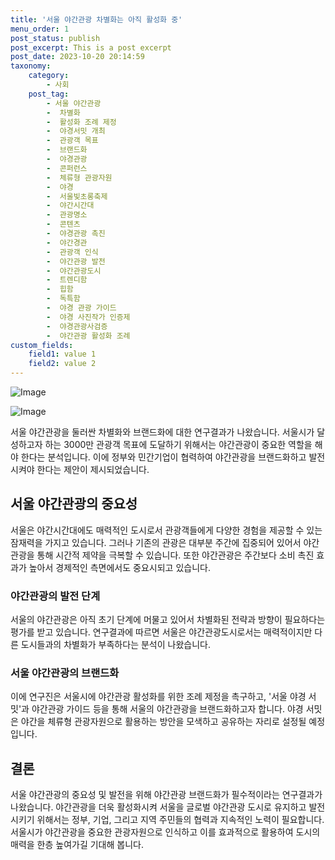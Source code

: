 ```yaml
---
title: '서울 야간관광 차별화는 아직 활성화 중'
menu_order: 1
post_status: publish
post_excerpt: This is a post excerpt
post_date: 2023-10-20 20:14:59
taxonomy:
    category:
        - 사회
    post_tag:
        - 서울 야간관광
        -  차별화
        -  활성화 조례 제정
        -  야경서밋 개최
        -  관광객 목표
        -  브랜드화
        -  야경관광
        -  콘퍼런스
        -  체류형 관광자원
        -  야경
        -  서울빛초롱축제
        -  야간시간대
        -  관광명소
        -  콘텐츠
        -  야경관광 촉진
        -  야간경관
        -  관광객 인식
        -  야간관광 발전
        -  야간관광도시
        -  트렌디함
        -  힙함
        -  독특함
        -  야경 관광 가이드
        -  야경 사진작가 인증제
        -  야경관광사검증
        -  야간관광 활성화 조례
custom_fields:
    field1: value 1
    field2: value 2
---
```


![Image](https://imgnews.pstatic.net/image/629/2024/02/07/20244180170722870200_20240207000103519.jpg?type=w647)

![Image](https://imgnews.pstatic.net/image/629/2024/02/07/20241952170722870210_20240207000103528.jpg?type=w647)


서울 야간관광을 둘러싼 차별화와 브랜드화에 대한 연구결과가 나왔습니다. 서울시가 달성하고자 하는 3000만 관광객 목표에 도달하기 위해서는 야간관광이 중요한 역할을 해야 한다는 분석입니다. 이에 정부와 민간기업이 협력하여 야간관광을 브랜드화하고 발전시켜야 한다는 제안이 제시되었습니다.

## 서울 야간관광의 중요성
서울은 야간시간대에도 매력적인 도시로서 관광객들에게 다양한 경험을 제공할 수 있는 잠재력을 가지고 있습니다. 그러나 기존의 관광은 대부분 주간에 집중되어 있어서 야간관광을 통해 시간적 제약을 극복할 수 있습니다. 또한 야간관광은 주간보다 소비 촉진 효과가 높아서 경제적인 측면에서도 중요시되고 있습니다.

### 야간관광의 발전 단계
서울의 야간관광은 아직 초기 단계에 머물고 있어서 차별화된 전략과 방향이 필요하다는 평가를 받고 있습니다. 연구결과에 따르면 서울은 야간관광도시로서는 매력적이지만 다른 도시들과의 차별화가 부족하다는 분석이 나왔습니다.

### 서울 야간관광의 브랜드화
이에 연구진은 서울시에 야간관광 활성화를 위한 조례 제정을 촉구하고, '서울 야경 서밋'과 야간관광 가이드 등을 통해 서울의 야간관광을 브랜드화하고자 합니다. 야경 서밋은 야간을 체류형 관광자원으로 활용하는 방안을 모색하고 공유하는 자리로 설정될 예정입니다.

## 결론
서울 야간관광의 중요성 및 발전을 위해 야간관광 브랜드화가 필수적이라는 연구결과가 나왔습니다. 야간관광을 더욱 활성화시켜 서울을 글로벌 야간관광 도시로 유지하고 발전시키기 위해서는 정부, 기업, 그리고 지역 주민들의 협력과 지속적인 노력이 필요합니다. 서울시가 야간관광을 중요한 관광자원으로 인식하고 이를 효과적으로 활용하여 도시의 매력을 한층 높여가길 기대해 봅니다.
